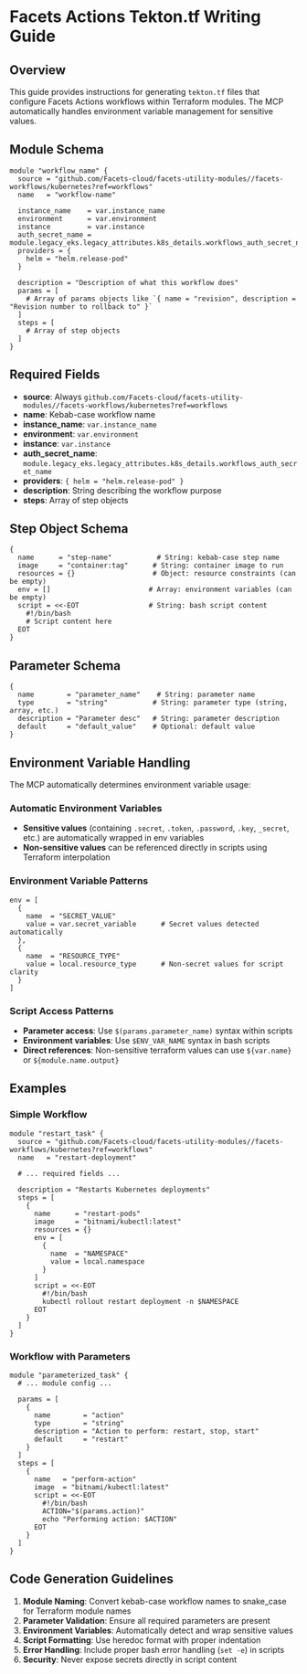 # Facets Actions Tekton.tf Writing Guide

## Overview
This guide provides instructions for generating `tekton.tf` files that configure Facets Actions workflows within Terraform modules. The MCP automatically handles environment variable management for sensitive values.

## Module Schema

```hcl
module "workflow_name" {
  source = "github.com/Facets-cloud/facets-utility-modules//facets-workflows/kubernetes?ref=workflows"
  name   = "workflow-name"

  instance_name    = var.instance_name
  environment      = var.environment
  instance         = var.instance
  auth_secret_name = module.legacy_eks.legacy_attributes.k8s_details.workflows_auth_secret_name
  providers = {
    helm = "helm.release-pod"
  }

  description = "Description of what this workflow does"
  params = [
    # Array of params objects like `{ name = "revision", description = "Revision number to rollback to" }`
  ] 
  steps = [
    # Array of step objects
  ]
}
```

## Required Fields

- **source**: Always `github.com/Facets-cloud/facets-utility-modules//facets-workflows/kubernetes?ref=workflows`
- **name**: Kebab-case workflow name
- **instance_name**: `var.instance_name`
- **environment**: `var.environment`
- **instance**: `var.instance`
- **auth_secret_name**: `module.legacy_eks.legacy_attributes.k8s_details.workflows_auth_secret_name`
- **providers**: `{ helm = "helm.release-pod" }`
- **description**: String describing the workflow purpose
- **steps**: Array of step objects

## Step Object Schema

```hcl
{
  name      = "step-name"           # String: kebab-case step name
  image     = "container:tag"      # String: container image to run
  resources = {}                   # Object: resource constraints (can be empty)
  env = []                        # Array: environment variables (can be empty)
  script = <<-EOT                 # String: bash script content
    #!/bin/bash
    # Script content here
  EOT
}
```

## Parameter Schema

```hcl
{
  name        = "parameter_name"    # String: parameter name
  type        = "string"           # String: parameter type (string, array, etc.)
  description = "Parameter desc"   # String: parameter description
  default     = "default_value"    # Optional: default value
}
```

## Environment Variable Handling

The MCP automatically determines environment variable usage:

### Automatic Environment Variables
- **Sensitive values** (containing `.secret`, `.token`, `.password`, `.key`, `_secret`, etc.) are automatically wrapped in env variables
- **Non-sensitive values** can be referenced directly in scripts using Terraform interpolation

### Environment Variable Patterns
```hcl
env = [
  {
    name  = "SECRET_VALUE"
    value = var.secret_variable      # Secret values detected automatically
  },
  {
    name  = "RESOURCE_TYPE"
    value = local.resource_type      # Non-secret values for script clarity
  }
]
```

### Script Access Patterns
- **Parameter access**: Use `$(params.parameter_name)` syntax within scripts
- **Environment variables**: Use `$ENV_VAR_NAME` syntax in bash scripts
- **Direct references**: Non-sensitive terraform values can use `${var.name}` or `${module.name.output}`

## Examples

### Simple Workflow
```hcl
module "restart_task" {
  source = "github.com/Facets-cloud/facets-utility-modules//facets-workflows/kubernetes?ref=workflows"
  name   = "restart-deployment"
  
  # ... required fields ...
  
  description = "Restarts Kubernetes deployments"
  steps = [
    {
      name      = "restart-pods"
      image     = "bitnami/kubectl:latest"
      resources = {}
      env = [
        {
          name  = "NAMESPACE"
          value = local.namespace
        }
      ]
      script = <<-EOT
        #!/bin/bash
        kubectl rollout restart deployment -n $NAMESPACE
      EOT
    }
  ]
}
```

### Workflow with Parameters
```hcl
module "parameterized_task" {
  # ... module config ...
  
  params = [
    {
      name        = "action"
      type        = "string"
      description = "Action to perform: restart, stop, start"
      default     = "restart"
    }
  ]
  steps = [
    {
      name   = "perform-action"
      image  = "bitnami/kubectl:latest"
      script = <<-EOT
        #!/bin/bash
        ACTION="$(params.action)"
        echo "Performing action: $ACTION"
      EOT
    }
  ]
}
```

## Code Generation Guidelines

1. **Module Naming**: Convert kebab-case workflow names to snake_case for Terraform module names
2. **Parameter Validation**: Ensure all required parameters are present
3. **Environment Variables**: Automatically detect and wrap sensitive values
4. **Script Formatting**: Use heredoc format with proper indentation
5. **Error Handling**: Include proper bash error handling (`set -e`) in scripts
6. **Security**: Never expose secrets directly in script content